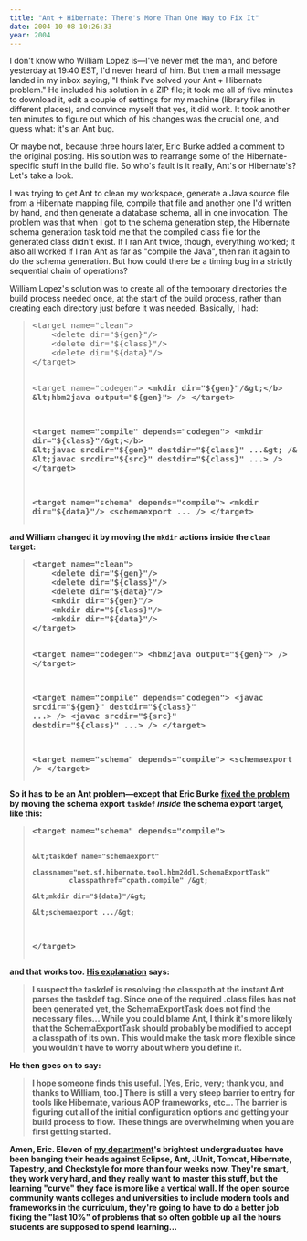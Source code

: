 ```yaml
---
title: "Ant + Hibernate: There's More Than One Way to Fix It"
date: 2004-10-08 10:26:33
year: 2004
---
```

<p>I don't know who William Lopez is—I've never met the man, and before yesterday at 19:40 EST, I'd never heard of him.  But then a mail message landed in my inbox saying, "I think I've solved your Ant + Hibernate problem."  He included his solution in a ZIP file; it took me all of five minutes to download it, edit a couple of settings for my machine (library files in different places), and convince myself that yes, it did work.  It took another ten minutes to figure out which of his changes was the crucial one, and guess what: it's an Ant bug.</p>

<p>Or maybe not, because three hours later, Eric Burke added a comment to the original posting.  His solution was to rearrange some of the Hibernate-specific stuff in the build file.  So who's fault is it really, Ant's or Hibernate's?  Let's take a look.</p>

<p>I was trying to get Ant to clean my workspace, generate a Java source file from a Hibernate mapping file, compile that file and another one I'd written by hand, and then generate a database schema, all in one invocation. The problem was that when I got to the schema generation step, the Hibernate schema generation task told me that the compiled class file for the generated class didn't exist.  If I ran Ant twice, though, everything worked; it also all worked if I ran Ant as far as "compile the Java", then ran it again to do the schema generation.  But how could there be a timing bug in a strictly sequential chain of operations?</p>

<p>William Lopez's solution was to create all of the temporary directories the build process needed once, at the start of the build process, rather than creating each directory just before it was needed.  Basically, I had:</p>

<blockquote><pre>
&lt;target name="clean"&gt;
    &lt;delete dir="${gen}"/&gt;
    &lt;delete dir="${class}"/&gt;
    &lt;delete dir="${data}"/&gt;
&lt;/target&gt;

&lt;target name="codegen"&gt;
    <b>&lt;mkdir dir="${gen}"/&gt;</b>
    &lt;hbm2java output="${gen}"&gt; /&gt;
&lt;/target&gt;

&lt;target name="compile" depends="codegen"&gt;
    <b>&lt;mkdir dir="${class}"/&gt;</b>
    &lt;javac srcdir="${gen}" destdir="${class}" ...&gt; /&gt;
    &lt;javac srcdir="${src}" destdir="${class}" ...&gt; /&gt;
&lt;/target&gt;

&lt;target name="schema" depends="compile"&gt;
    <b>&lt;mkdir dir="${data}"/&gt;</b>
    &lt;schemaexport ... /&gt;
&lt;/target&gt;
</pre></blockquote>

<p>and William changed it by moving the <code>mkdir</code> actions inside the <code>clean</code> target:</p>

<blockquote><pre>
&lt;target name="clean"&gt;
    &lt;delete dir="${gen}"/&gt;
    &lt;delete dir="${class}"/&gt;
    &lt;delete dir="${data}"/&gt;
    <b>&lt;mkdir dir="${gen}"/&gt;</b>
    <b>&lt;mkdir dir="${class}"/&gt;</b>
    <b>&lt;mkdir dir="${data}"/&gt;</b>
&lt;/target&gt;

&lt;target name="codegen"&gt;
    &lt;hbm2java output="${gen}"&gt; /&gt;
&lt;/target&gt;

&lt;target name="compile" depends="codegen"&gt;
    &lt;javac srcdir="${gen}" destdir="${class}" ...&gt; /&gt;
    &lt;javac srcdir="${src}" destdir="${class}" ...&gt; /&gt;
&lt;/target&gt;

&lt;target name="schema" depends="compile"&gt;
    &lt;schemaexport ... /&gt;
&lt;/target&gt;
</pre></blockquote>

<p>So it has to be an Ant problem—except that Eric Burke <a href="http://www.ericburke.com/blog/2004/10/solution-to-gregs-hibernate-problem.html">fixed the problem</a> by moving the schema export <code>taskdef</code> <em>inside</em> the schema export target, like this:</p>

<blockquote><pre>
&lt;target name="schema" depends="compile"&gt;

    &lt;taskdef name="schemaexport"
             classname="net.sf.hibernate.tool.hbm2ddl.SchemaExportTask"
             classpathref="cpath.compile" /&gt;

    &lt;mkdir dir="${data}"/&gt;

    &lt;schemaexport .../&gt;

&lt;/target&gt;
</pre></blockquote>

<p>and that works too.  <a href="http://www.ericburke.com/blog/2004/10/solution-to-gregs-hibernate-problem.html">His explanation</a> says:</p>

<blockquote>
I suspect the taskdef is resolving the classpath at the instant Ant parses the taskdef tag. Since one of the required .class files has not been generated yet, the SchemaExportTask does not find the necessary files...
While you could blame Ant, I think it's more likely that the SchemaExportTask should probably be modified to accept a classpath of its own. This would make the task more flexible since you wouldn't have to worry about where you define it.
</blockquote>

<p>He then goes on to say:</p>

<blockquote>
I hope someone finds this useful. [Yes, Eric, very; thank you, and thanks to William, too.]  There is still a very steep barrier to entry for tools like Hibernate, various AOP frameworks, etc... The barrier is figuring out all of the initial configuration options and getting your build process to flow. These things are overwhelming when you are first getting started.
</blockquote>

<p>Amen, Eric.  Eleven of <a href="http://www.cs.utoronto.ca">my department</a>'s brightest undergraduates have been banging their heads against Eclipse, Ant, JUnit, Tomcat, Hibernate, Tapestry, and Checkstyle for more than four weeks now.  They're smart, they work very hard, and they really want to master this stuff, but the learning "curve" they face is more like a vertical wall.  If the open source community wants colleges and universities to include modern tools and frameworks in the curriculum, they're going to have to do a better job fixing the "last 10%" of problems that so often gobble up all the hours students are supposed to spend learning...</p>
